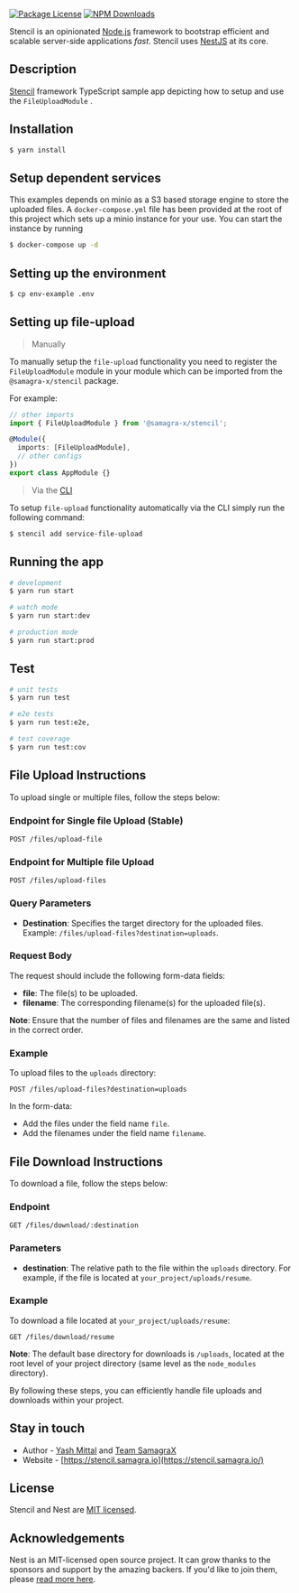 <p align="left">
  <a href="https://www.npmjs.com/~nestjscore" target="_blank"><img src="https://img.shields.io/npm/l/@nestjs/core.svg" alt="Package License" /></a>
  <a href="https://www.npmjs.com/~nestjscore" target="_blank"><img src="https://img.shields.io/npm/dm/@samagra-x/stencil.svg" alt="NPM Downloads" /></a>
</p>
<p align="left">Stencil is an opinionated <a href="http://nodejs.org" target="_blank">Node.js</a> framework to bootstrap efficient and scalable server-side applications <em>fast</em>. Stencil uses <a href="https://nestjs.com" target="_blank"> NestJS</a> at its core.</p>

## Description

[Stencil](https://github.com/SamagraX-stencil/stencil) framework TypeScript sample app depicting how to setup and use the `FileUploadModule` .

## Installation

```bash
$ yarn install
```

## Setup dependent services

This examples depends on minio as a S3 based storage engine to store the uploaded files. A `docker-compose.yml` file has been provided at the root of this project which sets up a minio instance for your use. You can start the instance by running

```bash
$ docker-compose up -d
```

## Setting up the environment

```bash
$ cp env-example .env
```

## Setting up file-upload

> Manually

To manually setup the `file-upload` functionality you need to register the `FileUploadModule` module in your module which can be imported from the `@samagra-x/stencil` package.

For example: 
```typescript
// other imports 
import { FileUploadModule } from '@samagra-x/stencil';

@Module({
  imports: [FileUploadModule],
  // other configs
})
export class AppModule {}
```

> Via the [CLI](https://github.com/SamagraX-stencil/stencil-cli)

To setup `file-upload` functionality automatically via the CLI simply run the following command:
```bash
$ stencil add service-file-upload 
```

## Running the app

```bash
# development
$ yarn run start

# watch mode
$ yarn run start:dev

# production mode
$ yarn run start:prod
```

## Test

```bash
# unit tests
$ yarn run test

# e2e tests
$ yarn run test:e2e,

# test coverage
$ yarn run test:cov
```

## File Upload Instructions

To upload single or multiple files, follow the steps below:

### Endpoint for Single file Upload (Stable)
`POST /files/upload-file`

### Endpoint for Multiple file Upload
`POST /files/upload-files`

### Query Parameters
- **Destination**: Specifies the target directory for the uploaded files. Example: `/files/upload-files?destination=uploads`.

### Request Body
The request should include the following form-data fields:
- **file**: The file(s) to be uploaded.
- **filename**: The corresponding filename(s) for the uploaded file(s).

**Note**: Ensure that the number of files and filenames are the same and listed in the correct order.

### Example
To upload files to the `uploads` directory:
```
POST /files/upload-files?destination=uploads
```
In the form-data:
- Add the files under the field name `file`.
- Add the filenames under the field name `filename`.

## File Download Instructions

To download a file, follow the steps below:

### Endpoint
`GET /files/download/:destination`

### Parameters
- **destination**: The relative path to the file within the `uploads` directory. For example, if the file is located at `your_project/uploads/resume`.

### Example
To download a file located at `your_project/uploads/resume`:
```
GET /files/download/resume
```

**Note**: The default base directory for downloads is `/uploads`, located at the root level of your project directory (same level as the `node_modules` directory).

By following these steps, you can efficiently handle file uploads and downloads within your project.


## Stay in touch

- Author - [Yash Mittal](https://techsavvyash.dev) and [Team SamagraX](https://github.com/Samagra-Development)
- Website - [https://stencil.samagra.io](https://stencil.samagra.io/)

## License

Stencil and Nest are [MIT licensed](LICENSE).

## Acknowledgements

Nest is an MIT-licensed open source project. It can grow thanks to the sponsors and support by the amazing backers. If you'd like to join them, please [read more here](https://docs.nestjs.com/support).
